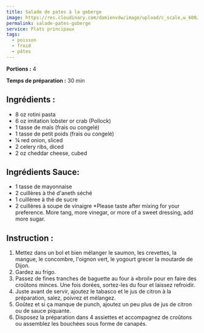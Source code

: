 ```yaml
---
title: Salade de pates à la goberge
image: https://res.cloudinary.com/damienvdw/image/upload/c_scale,w_600/f_auto/v1589223278/recettes/Seafood-Corn-Pasta-Salad14.jpg
permalink: salade-pates-goberge
service: Plats principaux
tags:
  - poisson
  - froid
  - pâtes
---
```


**Portions :** 4

**Temps de préparation :** 30 min

## Ingrédients :
- 8 oz rotini pasta
- 6 oz imitation lobster or crab (Pollock)
- 1 tasse de maïs (frais ou congelé)
- 1 tasse de petit poids (frais ou congelé)
- ¼ red onion, sliced
- 2 celery ribs, diced
- 2 oz  cheddar cheese, cubed

## Ingrédients Sauce:
- 1 tasse de mayonnaise
- 2 cuillères à thé d'aneth séché
- 1 cuillèree à thé de sucre
- 2 cuillères à soupe de vinaigre *Please taste after mixing for your preference. More tang, more vinegar, or more of a sweet dressing, add more sugar.


## Instruction :
1. Mettez dans un bol et bien mélanger le saumon, les crevettes, la mangue, le concombre, l'oignon vert, le yogourt grecer la moutarde de Dijon.
2. Gardez au frigo.
3. Passez de fines tranches de baguette au four à «broil» pour en faire des croûtons minces. Une fois dorées, sortez-les du four et laissez refroidir.
4. Juste avant de servir, ajoutez le tabasco et le jus de citron à la préparation, salez, poivrez et mélangez.
5. Goûtez et si ça manque de punch, ajoutez un peu plus de jus de citron ou de sauce piquante.
6. Disposez la préparation dans 4 assiettes et accompagnez de croûtons ou assemblez les bouchées sous forme de canapés.
